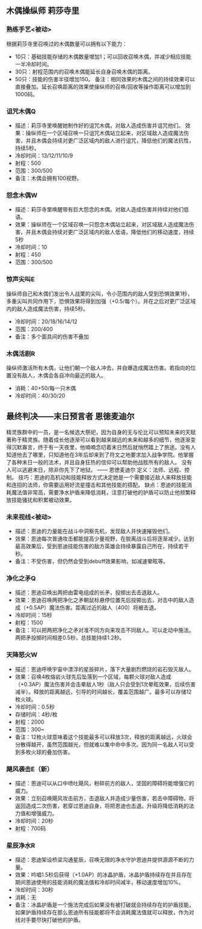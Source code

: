 ## 木偶操纵师 莉莎寺里

### 熟练手艺<被动>
根据莉莎寺里召唤过的木偶数量可以拥有以下能力：
* 10只：基础技能存储的木偶数量增加1；可以回收召唤木偶，并减少相应技能一半冷却时间。
* 30只：射程范围内的召唤木偶能延长自身召唤木偶的距离。
* 50只：技能的伤害半径增加150。
备注：相同效果的木偶之间的持续效果可以直接叠加。延长召唤距离的效果使操纵师的召唤/回收等操作距离可以增加到1000码。

### 诅咒木偶Q
* 描述：莉莎寺里唤醒她制作好的诅咒木偶，对敌人造成伤害并诅咒他们。
效果：操纵师在一个区域召唤一只诅咒木偶站立起来，对区域敌人造成魔法伤害，并且木偶会持续对更广泛区域内的敌人进行诅咒，降低他们的魔法抗性，持续5秒。
* 冷却时间：13/12/11/10/9
* 射程：500
* 范围：300/500
* 备注：木偶会拥有100视野。

### 怨念木偶W
* 描述：莉莎寺里唤醒带有巨大怨念的木偶，对敌人造成伤害并持续对他们低语。
* 效果：操纵师在一个区域召唤一只怨念木偶站立起来，对区域敌人造成魔法伤害，并且木偶会持续对更广泛区域内的敌人低语，降低他们的移动速度，持续5秒
* 冷却时间：10
* 射程：450
* 范围：300/500

### 惊声尖叫E
操纵师自己和木偶们发出令人战栗的尖叫，令小范围内的敌人受到恐惧效果1秒，多重尖叫共同作用下，恐惧效果将得到加强（+0.5/每个）。并在之后对更广泛区域内的敌人造成魔法伤害，持续5秒。
* 冷却时间：20/18/16/14/12
* 范围：200/400
* 备注：多个面具间的伤害不叠加

### 木偶活剧R
操纵师激活所有木偶，让他们朝一个敌人冲去，并自爆造成魔法伤害。若指向的位置没有敌人，木偶会各自冲向最近的敌人。
* 消耗：40+50/每一只木偶
* 冷却时间：40/30/20

## 最终判决——末日预言者 恩徳麦迪尔

精灵族群中的一员，是一名候选大祭祀，因为自身的无与伦比可以预知未来的天赋著称于精灵族。随着成长他逐渐可以看到越来越远的未来和越多的细节，他逐渐变得沉默寡言，终于有一天夜里，他喃喃念叨着末日然后就悄然踏上了旅途。没有人知道他去了哪里，只知道他在3年后却来到了符文之地要求加入战争学院。他掌握了各种末日一般的法术，并且自身狂热的信仰可以帮助他战胜所有的敌人。
没有人可以逃避末日，除非你先下了地狱。 —— 恩徳麦迪尔
定义：法师、远程、控制。
技巧：恩迪的高机动和技能释放方式决定她是一个需要接近敌人来释放技能和连招的法师，你需要运用好流星撞击和其他技能的搭配。
缺点：恩迪的技能消耗魔法值非常高，需要净水护盾来降低消耗，注意打破他的护盾可以防止他频繁释放技能骚扰和积累被动效果。

### 未来视线<被动>
* 描述：恩迪的力量能在战斗中洞察先机，发现敌人并快速摧毁他们。
* 效果：恩迪每次普通攻击都能提高少量视野，在脱离战斗后将逐渐减少。达到最高效果后，受到恩迪技能伤害的敌方英雄会持续暴露自己所在，持续若干秒。
* 备注：不受伤害，但仍然会受到debuff效果影响，如减速晕眩等。

### 净化之矛Q
* 描述：恩迪召唤出两把由雷电组成的长矛，投掷出去击退敌人。
* 效果：恩迪召唤两把净化之矛朝鼠标悬停位置先后投掷出去，对击中的敌人造成（+0.5AP）魔法伤害。距离过近的敌人（400）将被击退。
* 冷却时间：15秒
* 射程：1500
* 备注：可以把两把净化之矛对准不同方向来攻击不同敌人。可以走动中施法。两把矛投掷时间相差0.5秒，总技能持续1.2秒。

### 天降怒火W
* 描述：恩迪呼唤宇宙中漂浮的星辰碎片，落下大量剧烈燃烧的岩石毁灭敌人。
* 效果：召唤4枚熔岩火球先后坠落到一个区域，每颗火球对敌人造成（+0.3AP）魔法伤害并会击晕敌人1秒（敌人只会受到1次晕眩效果，后续伤害减半）。释放的距离越远，引导的时间越长，覆盖范围越广。最多可以存储12枚火球。
* 冷却时间：0.5秒
* 存储时间：4秒/枚
* 射程：2000
* 范围：300~
* 备注：12枚火球意味着这个技能最多可以释放3次，释放的距离越远，火球会分散得越开，虽然范围越光，但就难以集中命中多次。因为同一名敌人可以受到多枚火球的叠加伤害。

### 飓风袭击E（新）
* 描述：恩迪可以从口中喷吐飓风，粉碎前方的敌人，坚固的障碍将能增强它的威力。
* 效果：立刻召唤飓风攻击前方，击退敌人并造成少量伤害，若击中障碍物，将返回造成二次伤害，若穿过恩迪自身，将把恩迪也击退。升级将降低消耗的法力值和增强威力。
* 冷却时间：20秒
* 射程：700码

### 星辰净水R
* 描述：恩迪架设桥梁沟通星辰，召唤无限的净水守护恩迪并提供源源不断的力量。
* 效果：吟唱1.5秒后获得（+1.0AP）的冰晶护盾，冰晶护盾持续存在并且存在期间恩迪使用的技能消耗的魔法值和冷却时间减半，移动速度增加10%。
* 冷却时间：30秒
* 消耗：无
* 备注：冰晶护盾是一个施法完成后如果没有被打破就会持续存在的护盾技能，如果护盾持续存在那么恩迪所有技能都将不会消耗魔法值就可以释放，作为对线对手要尽快打破他的护盾。
